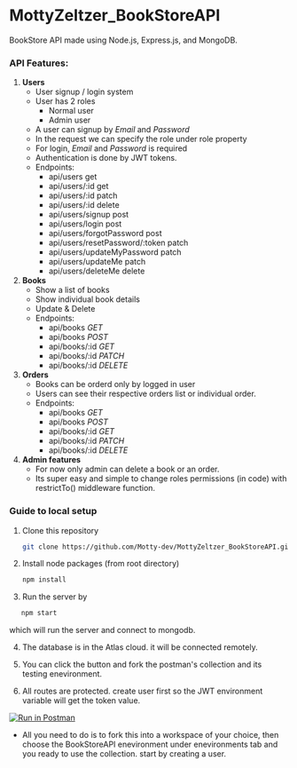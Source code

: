 # MottyZeltzer_BookStoreAPI

BookStore API made using Node.js, Express.js, and MongoDB.

### API Features:

1. **Users**
   - User signup / login system
   - User has 2 roles
     - Normal user
     - Admin user
   - A user can signup by _Email_ and _Password_
   - In the request we can specify the role under role property
   - For login, _Email_ and _Password_ is required
   - Authentication is done by JWT tokens.
   - Endpoints: 
      - api/users     get
      - api/users/:id       get
      - api/users/:id       patch
      - api/users/:id       delete
      - api/users/signup      post
      - api/users/login       post
      - api/users/forgotPassword       post
      - api/users/resetPassword/:token       patch
      - api/users/updateMyPassword       patch
      - api/users/updateMe       patch
      - api/users/deleteMe       delete
2. **Books**
   - Show a list of books
   - Show individual book details
   - Update & Delete
   - Endpoints:
      - api/books    *GET*      
      - api/books    *POST*
      - api/books/:id    *GET*
      - api/books/:id    *PATCH*
      - api/books/:id    *DELETE*
3. **Orders**
   - Books can be orderd only by logged in user
   - Users can see their respective orders list or individual order.
   - Endpoints:
      - api/books   *GET*
      - api/books   *POST*
      - api/books/:id    *GET*
      - api/books/:id    *PATCH*
      - api/books/:id    *DELETE*
4. **Admin features**
   - For now only admin can delete a book or an order.
   - Its super easy and simple to change roles permissions (in code) with restrictTo() middleware function.

### Guide to local setup

1. Clone this repository
   ```bash
   git clone https://github.com/Motty-dev/MottyZeltzer_BookStoreAPI.git
   ```
2. Install node packages (from root directory)
   ```bash
   npm install
   ```
3. Run the server by
```bash
   npm start
   ```
which will run the server and connect to mongodb.

4. The database is in the Atlas cloud. it will be connected remotely.

5. You can click the button and fork the postman's collection and its testing enevironment.

6. All routes are protected. create user first so the JWT environment variable will get the token value.

[![Run in Postman](https://run.pstmn.io/button.svg)](https://app.getpostman.com/run-collection/16110378-09602018-bb92-448d-811b-60ebfa9e7332?action=collection%2Ffork&collection-url=entityId%3D16110378-09602018-bb92-448d-811b-60ebfa9e7332%26entityType%3Dcollection%26workspaceId%3D8a4445f3-3425-42bd-a8bf-459af8b49e69#?env%5BBookSotreAPI%5D=W3sia2V5IjoiVVJMIiwidmFsdWUiOiJodHRwOi8vbG9jYWxob3N0OjMwMDAvIiwiZW5hYmxlZCI6dHJ1ZSwidHlwZSI6ImRlZmF1bHQifSx7ImtleSI6IkpXVCIsInZhbHVlIjoiIiwiZW5hYmxlZCI6dHJ1ZSwidHlwZSI6ImRlZmF1bHQifV0=)

- All you need to do is to fork this into a workspace of your choice,
then choose the BookStoreAPI enevironment under enevironments tab and you ready to use the collection.
start by creating a user.